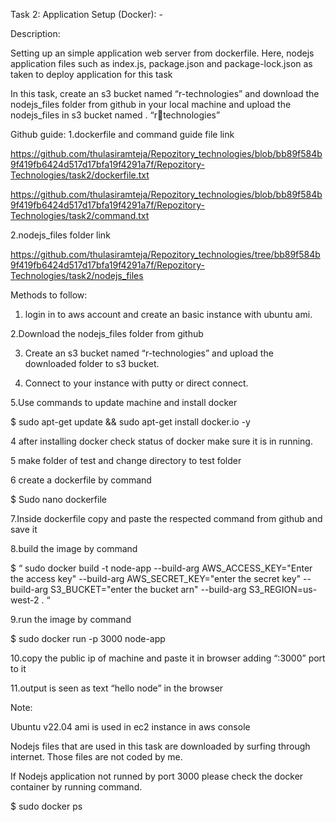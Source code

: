 Task 2: Application Setup (Docker): -

Description:

Setting up an simple application web server from dockerfile. Here, nodejs application files such as index.js, package.json and package-lock.json as taken to deploy application for this task

In this task, create an s3 bucket named “r-technologies” and download the nodejs_files folder from github in your local machine and upload the nodejs_files in s3 bucket named . “rtechnologies”


Github guide:
1.dockerfile and command guide file link

https://github.com/thulasiramteja/Repozitory_technologies/blob/bb89f584b9f419fb6424d517d17bfa19f4291a7f/Repozitory-Technologies/task2/dockerfile.txt

https://github.com/thulasiramteja/Repozitory_technologies/blob/bb89f584b9f419fb6424d517d17bfa19f4291a7f/Repozitory-Technologies/task2/command.txt

2.nodejs_files folder link

https://github.com/thulasiramteja/Repozitory_technologies/tree/bb89f584b9f419fb6424d517d17bfa19f4291a7f/Repozitory-Technologies/task2/nodejs_files

Methods to follow:

1. login in to aws account and create an basic instance with ubuntu ami.

2.Download the nodejs_files folder from github

3. Create an s3 bucket named “r-technologies” and upload the downloaded folder to s3 bucket.

4. Connect to your instance with putty or direct connect.

5.Use commands to update machine and install docker

$ sudo apt-get update && sudo apt-get install docker.io -y

4 after installing docker check status of docker make sure it is in running.

5 make folder of test and change directory to test folder

6 create a dockerfile by command

$ Sudo nano dockerfile

7.Inside dockerfile copy and paste the respected command from github and save it

8.build the image by command

$ “ sudo docker build -t node-app --build-arg AWS_ACCESS_KEY="Enter the access key" --build-arg AWS_SECRET_KEY="enter the secret key" --build-arg S3_BUCKET="enter the bucket arn" --build-arg S3_REGION=us-west-2 . “

9.run the image by command

$ sudo docker run -p 3000 node-app

10.copy the public ip of machine and paste it in browser adding “:3000” port to it

11.output is seen as text “hello node” in the browser


Note:


Ubuntu v22.04 ami is used in ec2 instance in aws console

Nodejs files that are used in this task are downloaded by surfing through internet. Those files are not coded by me.

If Nodejs application not runned by port 3000 please check the docker container by running command.

$ sudo docker ps
